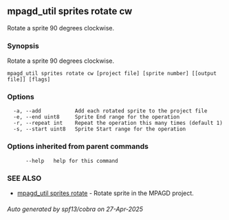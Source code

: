 ## mpagd_util sprites rotate cw

Rotate a sprite 90 degrees clockwise.

### Synopsis

Rotate a sprite 90 degrees clockwise.

```
mpagd_util sprites rotate cw [project file] [sprite number] [[output file]] [flags]
```

### Options

```
  -a, --add           Add each rotated sprite to the project file
  -e, --end uint8     Sprite End range for the operation
  -r, --repeat int    Repeat the operation this many times (default 1)
  -s, --start uint8   Sprite Start range for the operation
```

### Options inherited from parent commands

```
      --help   help for this command
```

### SEE ALSO

* [mpagd_util sprites rotate](mpagd_util_sprites_rotate.md)	 - Rotate sprite in the MPAGD project.

###### Auto generated by spf13/cobra on 27-Apr-2025
